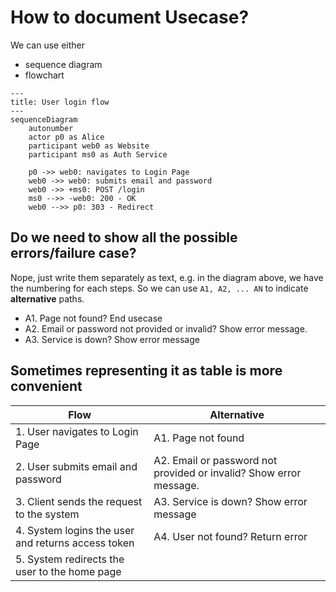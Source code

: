 # How to document Usecase?

We can use either

- sequence diagram
- flowchart

```mermaid
---
title: User login flow
---
sequenceDiagram
    autonumber
    actor p0 as Alice
    participant web0 as Website
    participant ms0 as Auth Service

    p0 ->> web0: navigates to Login Page
    web0 ->> web0: submits email and password
    web0 ->> +ms0: POST /login    
    ms0 -->> -web0: 200 - OK
    web0 -->> p0: 303 - Redirect
```

## Do we need to show all the possible errors/failure case? 

Nope, just write them separately as text, e.g. in the diagram above, we have the numbering for each steps. So we can use `A1, A2, ... AN` to indicate **alternative** paths.

- A1. Page not found? End usecase
- A2. Email or password not provided or invalid? Show error message.
- A3. Service is down? Show error message


## Sometimes representing it as table is more convenient

| Flow | Alternative |
| -- | -- | 
| 1. User navigates to Login Page | A1. Page not found |
| 2. User submits email and password | A2. Email or password not provided or invalid? Show error message. |
| 3. Client sends the request to the system | A3. Service is down? Show error message |
| 4. System logins the user and returns access token | A4. User not found? Return error | 
| 5. System redirects the user to the home page | |
